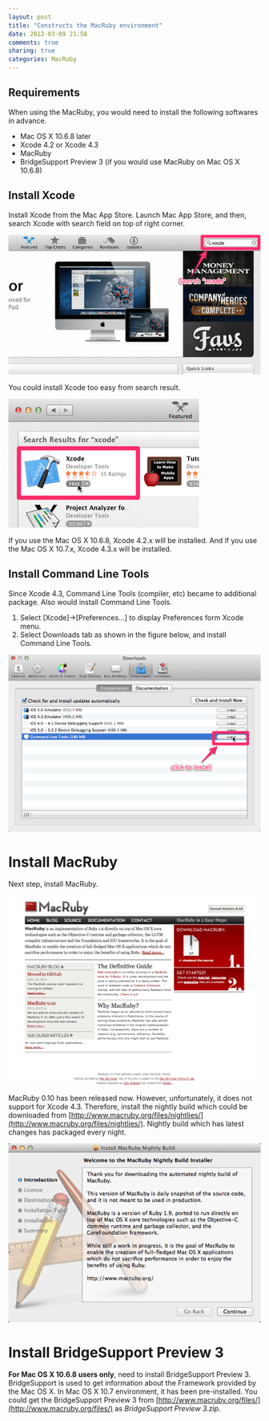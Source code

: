 ```yaml
---
layout: post
title: "Constructs the MacRuby environment"
date: 2012-03-09 21:58
comments: true
sharing: true
categories: MacRuby
---
```


## Requirements

When using the MacRuby, you would need to install the following softwares in advance.

- Mac OS X 10.6.8 later
- Xcode 4.2 or Xcode 4.3
- MacRuby
- BridgeSupport Preview 3 (if you would use MacRuby on Mac OS X 10.6.8)

## Install Xcode
Install Xcode from the Mac App Store. Launch Mac App Store, and then, search Xcode with search field on top of right corner.

![image](/images/en/intro-install/search_xcode.png)

You could install Xcode too easy from search result.

![image](/images/en/intro-install/xcode.png)

If you use the Mac OS X 10.6.8, Xcode 4.2.x will be installed. And if you use the Mac OS X 10.7.x, Xcode 4.3.x will be installed.


## Install Command Line Tools
Since Xcode 4.3, Command Line Tools (compiler, etc) became to additional package. Also would install Command Line Tools.

1. Select [Xcode]->[Preferences…] to display Preferences form Xcode menu.
2. Select Downloads tab as shown in the figure below, and install Command Line Tools.

![image](/images/en/intro-install/command_line_tools.png)


# Install MacRuby
Next step, install MacRuby.

![image](/images/en/intro-install/macruby_org.png)

MacRuby 0.10 has been released now. However, unfortunately, it does not support for Xcode 4.3. Therefore, install the nightly build which could be downloaded from [http://www.macruby.org/files/nightlies/](http://www.macruby.org/files/nightlies/). Nightly build which has latest changes has packaged every night.

![image](/images/en/intro-install/nightly_build.png)


# Install BridgeSupport Preview 3
**For Mac OS X 10.6.8 users only**, need to install BridgeSupport Preview 3. BridgeSupport is used to get information about the Framework provided by the Mac OS X. In Mac OS X 10.7 environment, it has been pre-installed. You could get the BridgeSupport Preview 3 from [http://www.macruby.org/files/](http://www.macruby.org/files/) as *BridgeSupport Preview 3.zip*.
